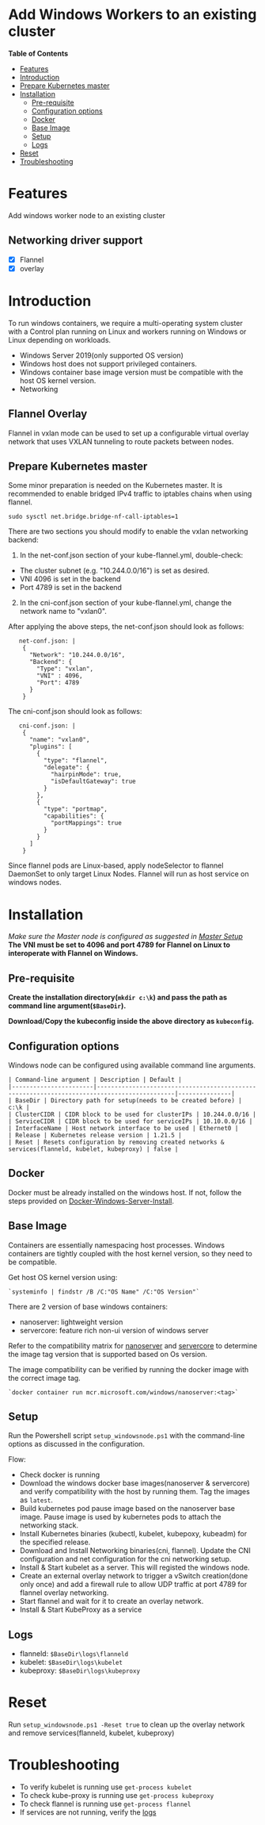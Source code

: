# Add Windows Workers to an existing cluster


**Table of Contents**
- [Features](#Features)
- [Introduction](#Introduction)
- [Prepare Kubernetes master](#Prepare-Kubernetes-master)
- [Installation](#Installation)
  - [Pre-requisite](#Pre-requisite)
  - [Configuration options](#Configuration-options)
  - [Docker](#Docker)
  - [Base Image](#Base-Image)
  - [Setup](#Setup)
  - [Logs](#Logs)
- [Reset](#reset)
- [Troubleshooting](#troubleshooting)

# Features
Add windows worker node to an existing cluster
## Networking driver support
- [x] Flannel
- [x] overlay

# Introduction
To run windows containers, we require a multi-operating system cluster with a Control plan running on Linux and workers running on Windows or Linux depending on workloads.
- Windows Server 2019(only supported OS version)
- Windows host does not support privileged containers.
- Windows container base image version must be compatible with the host OS kernel version.
- Networking

## Flannel Overlay

Flannel in vxlan mode can be used to set up a configurable virtual overlay network that uses VXLAN tunneling to route packets between nodes.

## Prepare Kubernetes master
Some minor preparation is needed on the Kubernetes master. It is recommended to enable bridged IPv4 traffic to iptables chains when using flannel.
```
sudo sysctl net.bridge.bridge-nf-call-iptables=1
```
There are two sections you should modify to enable the vxlan networking backend:
1. In the net-conf.json section of your kube-flannel.yml, double-check:
 - The cluster subnet (e.g. "10.244.0.0/16") is set as desired.
 - VNI 4096 is set in the backend
 - Port 4789 is set in the backend
2. In the cni-conf.json section of your kube-flannel.yml, change the network name to "vxlan0".

After applying the above steps, the net-conf.json should look as follows:
```
   net-conf.json: |
    {
      "Network": "10.244.0.0/16",
      "Backend": {
        "Type": "vxlan",
        "VNI" : 4096,
        "Port": 4789
      }
    }
```
 
  The cni-conf.json should look as follows:
```
   cni-conf.json: |
    {
      "name": "vxlan0",
      "plugins": [
        {
          "type": "flannel",
          "delegate": {
            "hairpinMode": true,
            "isDefaultGateway": true
          }
        },
        {
          "type": "portmap",
          "capabilities": {
            "portMappings": true
          }
        }
      ]
    }
```
  Since flannel pods are Linux-based, apply nodeSelector to flannel DaemonSet to only target Linux Nodes. Flannel will run as host service on windows nodes.
  

# Installation
*Make sure the Master node is configured as suggested in [Master Setup](#Prepare-Kubernetes-master)*
**The VNI must be set to 4096 and port 4789 for Flannel on Linux to interoperate with Flannel on Windows.**


## Pre-requisite
**Create the installation directory(`mkdir c:\k`) and pass the path as command line argument(`$BaseDir`).**

**Download/Copy the kubeconfig inside the above directory as `kubeconfig`.**

## Configuration options
Windows node can be configured using available command line arguments.
```
| Command-line argument | Description | Default |
|-----------------------|--------------------------------------------------------------------------------------------|---------------|
| BaseDir | Directory path for setup(needs to be created before) | c:\k |
| ClusterCIDR | CIDR block to be used for clusterIPs | 10.244.0.0/16 |
| ServiceCIDR | CIDR block to be used for serviceIPs | 10.10.0.0/16 |
| InterfaceName | Host network interface to be used | Ethernet0 |
| Release | Kubernetes release version | 1.21.5 |
| Reset | Resets configuration by removing created networks & services(flanneld, kubelet, kubeproxy) | false |
```

## Docker
Docker must be already installed on the windows host. If not, follow the steps provided on [Docker-Windows-Server-Install](https://docs.docker.com/install/windows/docker-ee/).

## Base Image
Containers are essentially namespacing host processes. Windows containers are tightly coupled with the host kernel version, so they need to be compatible.

Get host OS kernel version using: 
```
`systeminfo | findstr /B /C:"OS Name" /C:"OS Version"`
```
There are 2 version of base windows containers:
- nanoserver: lightweight version
- servercore: feature rich non-ui version of windows server

Refer to the compatibility matrix for [nanoserver](https://hub.docker.com/_/microsoft-windows-nanoserver) and [servercore](https://hub.docker.com/_/microsoft-windows-servercore) to determine the image tag version that is supported based on Os version.

The image compatibility can be verified by running the docker image with the correct image tag.
```
`docker container run mcr.microsoft.com/windows/nanoserver:<tag>`
```
## Setup
Run the Powershell script `setup_windowsnode.ps1` with the command-line options as discussed in the configuration.

Flow:
- Check docker is running
- Download the windows docker base images(nanoserver & servercore) and verify compatibility with the host by running them. Tag the images as `latest`.
- Build kubernetes pod pause image based on the nanoserver base image. Pause image is used by kubernetes pods to attach the networking stack.
- Install Kubernetes binaries (kubectl, kubelet, kubepoxy, kubeadm) for the specified release.
- Download and Install Networking binaries(cni, flannel). Update the CNI configuration and net configuration for the cni networking setup.
- Install & Start kubelet as a server. This will registed the windows node.
- Create an external overlay network to trigger a vSwitch creation(done only once) and add a firewall rule to allow UDP traffic at port 4789 for flannel overlay networking.
- Start flannel and wait for it to create an overlay network.
- Install & Start KubeProxy as a service

## Logs
- flanneld: `$BaseDir\logs\flanneld`
- kubelet: `$BaseDir\logs\kubelet`
- kubeproxy: `$BaseDir\logs\kubeproxy`

# Reset
Run `setup_windowsnode.ps1 -Reset true` to clean up the overlay network and remove services(flanneld, kubelet, kubeproxy)

# Troubleshooting
- To verify kubelet is running use `get-process kubelet`
- To check kube-proxy is running use `get-process kubeproxy`
- To check flannel is running use `get-process flannel`
- If services are not running, verify the [logs](#Logs)
